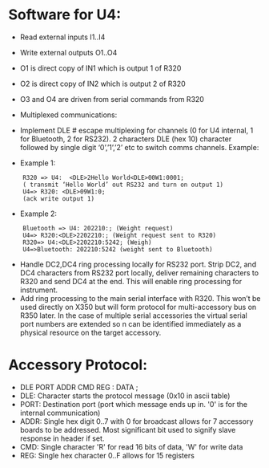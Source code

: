 # Software for U4:
*	Read external inputs I1..I4
*	Write external outputs O1..O4
*	O1 is direct copy of IN1 which is output 1 of R320
*	O2 is direct copy of IN2 which is output 2 of R320
*	O3 and O4 are driven from serial commands from R320
*	Multiplexed communications:
*	Implement DLE # escape multiplexing for channels (0 for U4 internal, 1 for Bluetooth, 2 for RS232).  2 characters DLE (hex 10) character followed by single digit ‘0’,’1’,’2’ etc to switch comms channels.  Example:

* Example 1:
```
    R320 => U4:  <DLE>2Hello World<DLE>00W1:0001; 
    ( transmit ‘Hello World’ out RS232 and turn on output 1)
    U4=> R320: <DLE>09W1:0;      
    (ack write output 1)
```
* Example 2:
```
    Bluetooth => U4: 202210:; (Weight request)
    U4=> R320:<DLE>2202210:; (Weight request sent to R320)
    R320=> U4:<DLE>2202210:5242; (Weigh)
    U4=>Bluetooth: 202210:5242 (weight sent to Bluetooth)
```

*	Handle DC2,DC4 ring processing locally for RS232 port.  Strip DC2, and DC4 characters from RS232 port locally, deliver remaining characters to R320 and send DC4 at the end.  This will enable ring processing for instrument. 
*	Add ring processing to the main serial interface with R320.  This won’t be used directly on X350 but will form protocol for multi-accessory bus on R350 later.  In the case of multiple serial accessories the virtual serial port numbers are extended so <DLE>n can be identified immediately as a physical resource on the target accessory.


#	Accessory Protocol:

*	DLE PORT ADDR CMD REG : DATA ;
* DLE: 	Character starts the protocol message (0x10 in ascii table)
* PORT: Destination port (port which message ends up in. '0' is for the internal communication)
*	ADDR:  Single hex digit 0..7 with 0 for broadcast allows for 7 accessory boards to be addressed.  Most significant bit used to signify slave response in header if set.  
*	CMD:  Single character 'R' for read 16 bits of data, 'W' for write data
*	REG: Single hex character 0..F allows for 15 registers

